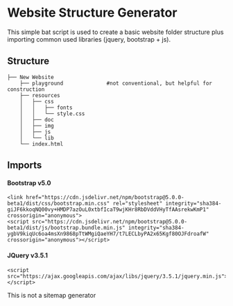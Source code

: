 
# Website Structure Generator
 
This simple bat script is used to create a basic website folder structure plus importing common used libraries (jquery, bootstrap + js).


## Structure
```
├── New Website
    ├── playground				#not conventional, but helpful for construction
    ├── resources
    │	├── css
    │  	│   ├── fonts
    │	│   └── style.css
    │   ├── doc
    │	├── img
    │	├── js
    │	└── lib
    └── index.html
```
    
## Imports

#### Bootstrap v5.0
```
<link href="https://cdn.jsdelivr.net/npm/bootstrap@5.0.0-beta1/dist/css/bootstrap.min.css" rel="stylesheet" integrity="sha384-giJF6kkoqNQ00vy+HMDP7azOuL0xtbfIcaT9wjKHr8RbDVddVHyTfAAsrekwKmP1" crossorigin="anonymous">
<script src="https://cdn.jsdelivr.net/npm/bootstrap@5.0.0-beta1/dist/js/bootstrap.bundle.min.js" integrity="sha384-ygbV9kiqUc6oa4msXn9868pTtWMgiQaeYH7/t7LECLbyPA2x65Kgf80OJFdroafW" crossorigin="anonymous"></script>
```
#### JQuery v3.5.1
```
<script src="https://ajax.googleapis.com/ajax/libs/jquery/3.5.1/jquery.min.js"></script>
```

This is not a sitemap generator
